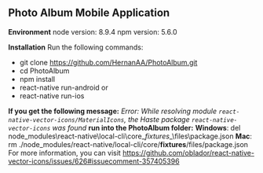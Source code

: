 Photo Album Mobile Application
------------------------------
**Environment**
node version: 8.9.4
npm version: 5.6.0

**Installation**
Run the following commands: 

 - git clone https://github.com/HernanAA/PhotoAlbum.git
 - cd PhotoAlbum
 - npm install
 - react-native run-android
or
 - react-native run-ios

**If you get the following message:** 
*Error: While resolving module `react-native-vector-icons/MaterialIcons`, the Haste package `react-native-vector-icons` was found*
**run into the PhotoAlbum folder:**
**Windows**: del node_modules\react-native\local-cli\core\__fixtures__\files\package.json
**Mac**: rm ./node_modules/react-native/local-cli/core/__fixtures__/files/package.json
For more information, you can visit https://github.com/oblador/react-native-vector-icons/issues/626#issuecomment-357405396

